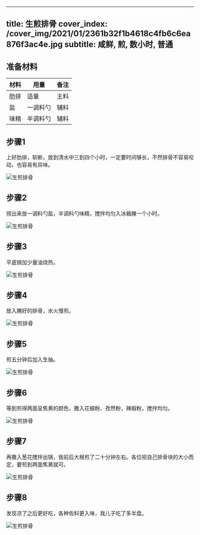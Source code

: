 
---
title: 生煎排骨
cover_index: /cover_img/2021/01/2361b32f1b4618c4fb6c6ea876f3ac4e.jpg
subtitle: 咸鲜, 煎, 数小时, 普通
---

## 准备材料

| 材料     | 用量 | 备注|
| ------- | ----- | --- |
| 肋排 | 适量| 主料 |
| 盐 | 一调料勺| 辅料 |
| 味精 | 半调料勺| 辅料 |

## 步骤1

上好肋排，斩断，放到清水中三到四个小时，一定要时间够长，不然排骨不容易咬动，也容易有异味。

![生煎排骨](https://i8.meishichina.com/attachment/recipe/201010/201010211336375.jpg?x-oss-process=style/p320) 

## 步骤2

捞出来放一调料勺盐，半调料勺味精，搅拌均匀入冰箱腌一个小时。

![生煎排骨](https://i8.meishichina.com/attachment/recipe/201010/201010211336542.jpg?x-oss-process=style/p320) 

## 步骤3

平底锅加少量油烧热。

![生煎排骨](https://i8.meishichina.com/attachment/recipe/201010/201010211337084.jpg?x-oss-process=style/p320) 

## 步骤4

放入腌好的排骨，水火慢煎。

![生煎排骨](https://i8.meishichina.com/attachment/recipe/201010/201010211337253.jpg?x-oss-process=style/p320) 

## 步骤5

煎五分钟后加入生抽。

![生煎排骨](https://i8.meishichina.com/attachment/recipe/201010/201010211337384.jpg?x-oss-process=style/p320) 

## 步骤6

等到煎得两面呈焦黄的颜色，撒入花椒粉、孜然粉，辣椒粉，搅拌均匀。

![生煎排骨](https://i8.meishichina.com/attachment/recipe/201010/201010211337510.jpg?x-oss-process=style/p320) 

## 步骤7

再撒入葱花搅拌出锅，我前后大根煎了二十分钟左右。各位视自己排骨块的大小而定，要煎到两面焦黄就可。

![生煎排骨](https://i8.meishichina.com/attachment/recipe/201010/201010211338027.jpg?x-oss-process=style/p320) 

## 步骤8

发现凉了之后更好吃，各种佐料更入味，我儿子吃了多半盘。

![生煎排骨](https://i8.meishichina.com/attachment/recipe/201010/201010211338287.jpg?x-oss-process=style/p320) 

